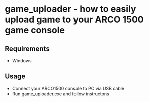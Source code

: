 # game_uploader - how to easily upload game to your ARCO 1500 game console

## Requirements
* Windows

## Usage
* Connect your ARCO1500 console to PC via USB cable
* Run game_uploader.exe and follow instructons

